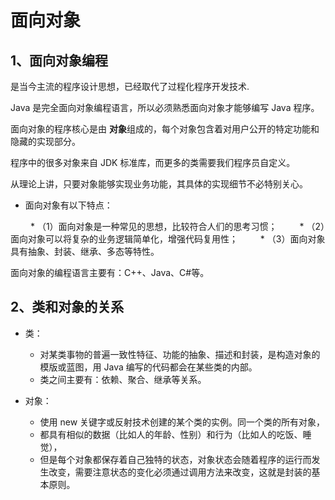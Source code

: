 # 面向对象

##  1、面向对象编程

  是当今主流的程序设计思想，已经取代了过程化程序开发技术.

  Java 是完全面向对象编程语言，所以必须熟悉面向对象才能够编写 Java 程序。

  面向对象的程序核心是由 **对象**组成的，每个对象包含着对用户公开的特定功能和隐藏的实现部分。

  程序中的很多对象来自 JDK 标准库，而更多的类需要我们程序员自定义。

  从理论上讲，只要对象能够实现业务功能，其具体的实现细节不必特别关心。

* 面向对象有以下特点：

　　 * （1）面向对象是一种常见的思想，比较符合人们的思考习惯；
　 　* （2）面向对象可以将复杂的业务逻辑简单化，增强代码复用性；
　 　* （3）面向对象具有抽象、封装、继承、多态等特性。

面向对象的编程语言主要有：C++、Java、C#等。

## 2、类和对象的关系
 
* 类：

  * 对某类事物的普遍一致性特征、功能的抽象、描述和封装，是构造对象的模版或蓝图，用 Java 编写的代码都会在某些类的内部。
  * 类之间主要有：依赖、聚合、继承等关系。
     
* 对象：
  
  * 使用 new 关键字或反射技术创建的某个类的实例。同一个类的所有对象，       
  *  都具有相似的数据（比如人的年龄、性别）和行为（比如人的吃饭、睡觉），   
  *  但是每个对象都保存着自己独特的状态，对象状态会随着程序的运行而发生改变，需要注意状态的变化必须通过调用方法来改变，这就是封装的基本原则。

 
